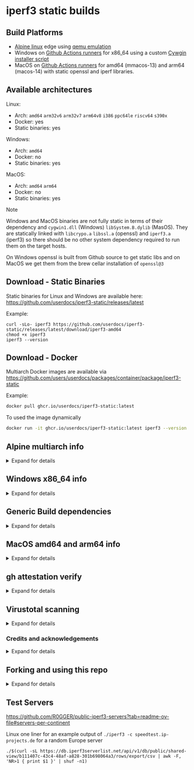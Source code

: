 # iperf3 static builds

## Build Platforms

- [Alpine linux](https://alpinelinux.org) edge using [qemu emulation](https://www.qemu.org)
- Windows on [Github Actions runners](https://github.com/actions/runner-images?tab=readme-ov-file#available-images) for x86_64 using a custom [Cywgin installer script](https://github.com/userdocs/iperf3-static/blob/master/cygwin-installer.cmd)
- MacOS on [Github Actions runners](https://github.com/actions/runner-images?tab=readme-ov-file#available-images) for amd64 (mmacos-13) and arm64 (macos-14) with static openssl and iperf libraries.

## Available architectures

Linux:

- Arch: `amd64` `arm32v6` `arm32v7` `arm64v8` `i386` `ppc64le` `riscv64` `s390x`
- Docker: yes
- Static binaries: yes

Windows:

- Arch: `amd64`
- Docker: no
- Static binaries: yes

MacOS:

- Arch: `amd64` `arm64`
- Docker: no
- Static binaries: yes

> [!NOTE]
> Windows and MacOS binaries are not fully static in terms of their dependency and `cygwin1.dll` (Windows) `libSystem.B.dylib` (MasOS).
> They are statically linked with `libcrypo.a` `libssl.a` (openssl) and `iperf3.a` (iperf3) so there should be no other system dependency required to run them on the target hosts.
>
> On Windows openssl is built from Github source to get static libs and on MacOS we get them from the brew cellar installation of `openssl@3`

## Download - Static Binaries

Static binaries for Linux and Windows are available here: https://github.com/userdocs/iperf3-static/releases/latest

Example:

```
curl -sLo- iperf3 https://github.com/userdocs/iperf3-static/releases/latest/download/iperf3-amd64
chmod +x iperf3
iperf3 --version
```

## Download - Docker

Multiarch Docker images are available via https://github.com/users/userdocs/packages/container/package/iperf3-static

Example:

```bash
docker pull ghcr.io/userdocs/iperf3-static:latest
```

To used the image dynamically

```bash
docker run -it ghcr.io/userdocs/iperf3-static:latest iperf3 --version
```

## Alpine multiarch info

<details closed>
<summary>Expand for details</summary>

| Alpine Arch | Docker platform arch |         Source of Build Dockers         |    ghcr.io image    |
| :---------: | :------------------: | :-------------------------------------: | :-----------------: |
|    armhf    |     linux/arm/v6     | https://hub.docker.com/r/arm32v6/alpine | arm32v6/alpine:edge |
|    armv7    |     linux/arm/v7     | https://hub.docker.com/r/arm32v7/alpine | arm32v7/alpine:edge |
|   aarch64   |     linux/arm64      | https://hub.docker.com/r/arm64v8/alpine | arm64v8/alpine:edge |
|   ppc64le   |    linux/ppc64le     | https://hub.docker.com/r/ppc64le/alpine | ppc64le/alpine:edge |
|    s390x    |     linux/s390x      |  https://hub.docker.com/r/s390x/alpine  |  s390x/alpine:edge  |
|   riscv64   |    linux/riscv64     | https://hub.docker.com/r/riscv64/alpine | riscv64/alpine:edge |
|     x86     |      linux/i386      |  https://hub.docker.com/r/i386/alpine   |  i386/alpine:edge   |
|   x86_64    |     linux/amd64      |  https://hub.docker.com/r/amd64/alpine  |  amd64/alpine:edge  |

</details>

## Windows x86_64 info

<details closed>
<summary>Expand for details</summary>

Static Cygwin builds created via cygwin64 using this custom installer

https://github.com/userdocs/iperf3-static/blob/master/cygwin-installer.cmd

</details>

## Generic Build dependencies

<details closed>
<summary>Expand for details</summary>

```
apk add build-base pkgconf autoconf automake curl libtool git perl openssl-libs-static openssl-dev linux-headers
```

#### Debian linux

```
apt install -y build-essential pkg-config automake libtool libssl-dev git perl
```

#### Cygwin packages

Without openssl

```bash
automake,gcc-core,gcc-g++,git,libtool,make,pkg-config
```

With openssl

```bash
automake,gcc-core,gcc-g++,git,libtool,make,pkg-config,libssl-devel,zlib-devel
```

### Generic Build Instructions

Clone the git repo - linux + Cygwin

```bash
git clone https://github.com/sipfront/iperf.git ~/iperf3 && cd ~/iperf3
```

Bootstrap - If you cloned the repo

```bash
./bootstrap.sh
```

Configure - linux + Cygwin

Note: Cygwin requires requires compiling openssl and zlib static libs to link statically. Otherwise you compile dynamically

Static

```bash
./configure --disable-shared --enable-static-bin --prefix=$HOME
```

Dynamic

```bash
./configure --prefix=$HOME
```

Cygwin openssl requires compiling openssl and zlib

Build - linux + Cygwin

```
make -j$(nproc)
make install
```

### Check the linking was done properly

```
ldd ~/bin/iperf3
```

### Version

Use this command to check the version.

```
~/bin/iperf3 -v
```

Will show something like this.

```
iperf 3.10.1 (cJSON 1.7.13)
Optional features available: CPU affinity setting, IPv6 flow label, TCP congestion algorithm setting, sendfile / zerocopy, socket pacing, authentication, bind to device, support IPv4 don't fragment
```

### Use the static binaries from this repo

Download and install to the bin directory of your local user (for root this may not be in the `$PATH`)

Pick the platform URL you need:

i386 / x86

```bash
mkdir -p ~/bin && source ~/.profile
wget -qO ~/bin/iperf3 https://github.com/userdocs/iperf3-static/releases/latest/download/iperf3-i386
chmod 700 ~/bin/iperf3
```

amd64

```bash
mkdir -p ~/bin && source ~/.profile
wget -qO ~/bin/iperf3 https://github.com/userdocs/iperf3-static/releases/latest/download/iperf3-amd64
chmod 700 ~/bin/iperf3
```

arm32v6

```bash
mkdir -p ~/bin && source ~/.profile
wget -qO ~/bin/iperf3 https://github.com/userdocs/iperf3-static/releases/latest/download/iperf3-arm32v6
chmod 700 ~/bin/iperf3
```

arm32v7

```bash
mkdir -p ~/bin && source ~/.profile
wget -qO ~/bin/iperf3 https://github.com/userdocs/iperf3-static/releases/latest/download/iperf3-arm32v7
chmod 700 ~/bin/iperf3
```

aarch64 / arm64

```bash
mkdir -p ~/bin && source ~/.profile
wget -qO ~/bin/iperf3 https://github.com/userdocs/iperf3-static/releases/latest/download/iperf3-arm64v8
chmod 700 ~/bin/iperf3
```

ppc64le

```bash
mkdir -p ~/bin && source ~/.profile
wget -qO ~/bin/iperf3 https://github.com/userdocs/iperf3-static/releases/latest/download/iperf3-ppc64le
chmod 700 ~/bin/iperf3
```

s390x

```bash
mkdir -p ~/bin && source ~/.profile
wget -qO ~/bin/iperf3 https://github.com/userdocs/iperf3-static/releases/latest/download/iperf3-s390x
chmod 700 ~/bin/iperf3
```

Windows builds required being bundled with Cygwin dlls to work so these are not single static binaries. They have a directory structure like this.

```
iperf3.exe
cygwin1.dll
```

Windows x64 no openssl

https://github.com/userdocs/iperf3-static/releases/latest/download/iperf3-amd64-win.zip

Windows x64 with openssl

https://github.com/userdocs/iperf3-static/releases/latest/download/iperf3-amd64-win-openssl.zip

Check the version:

```
~/bin/iperf3 -v
```

</details>

## MacOS amd64 and arm64 info

<details closed>
<summary>Expand for details</summary>

amd64 macos-13 intel

```bash
mkdir -p ~/bin && source ~/.profile
wget -qO ~/bin/iperf3 https://github.com/userdocs/iperf3-static/releases/latest/download/iperf3-amd64-osx-13
chmod 700 ~/bin/iperf3
```

arm64 macos-14 apple M1

```bash
mkdir -p ~/bin && source ~/.profile
wget -qO ~/bin/iperf3 https://github.com/userdocs/iperf3-static/releases/latest/download/iperf3-arm64-osx-14
chmod 700 ~/bin/iperf3
```

</details>

## gh attestation verify

<details closed>
<summary>Expand for details</summary>

Binaries built from the release of `3.17.1+` use [actions/attest-build-provenance](https://github.com/actions/attest-build-provenance)

Verify the integrity and provenance of an artifact using its associated cryptographically signed attestations.

https://cli.github.com/manual/gh_attestation_verify

For example:

```bash
gh attestation verify iperf3-amd64 -o userdocs
```

Will give you this result for the `release-5.0.0_v2.0.10` revision `1` binary.

```bash
Loaded digest sha256:84f9851d0647d3d618c66d64cac10ed1eb37583b3aaf3bb0baac88bf446fb10a for file://iperf3-amd64
Loaded 6 attestations from GitHub API
✓ Verification succeeded!

sha256:84f9851d0647d3d618c66d64cac10ed1eb37583b3aaf3bb0baac88bf446fb10a was attested by:
REPO                    PREDICATE_TYPE                  WORKFLOW
userdocs/iperf3-static  https://slsa.dev/provenance/v1  .github/workflows/alpine_multi.yml@refs/heads/master
```

</details>

## Virustotal scanning

<details closed>
<summary>Expand for details</summary>

All binaries and dlls are scanned by virus total and the results uploaded using this action

https://github.com/crazy-max/ghaction-virustotal

The results url is uploaded to the release body and you can see them here https://github.com/userdocs/iperf3-static/releases/latest

</details>

### Credits and acknowledgements

<details closed>
<summary>Expand for details</summary>

Other contributions have helped inspire the creation of a GitHub action for a Windows build and release.

[www.neowin.net](https://www.neowin.net/forum/topic/1234695-iperf-313-windows-build) via [budman](https://www.neowin.net/forum/profile/14624-budman/)

https://github.com/ar51an/iperf3-win-builds via [cryptanalyst](https://www.neowin.net/forum/profile/170754-cryptanalyst/)

</details>

## Forking and using this repo

<details closed>
<summary>Expand for details</summary>

Step 1: Fork the repo: https://github.com/userdocs/iperf3-static/fork

Step 2: Under the repo `/settings/secrets/actions` you will need to set a the `VT_API_KEY` using your

You can find it here if you have created an account: https://www.virustotal.com/gui/my-apikey

Step 3: Under the Actions tab, enable workflows. The `check_new_release.yml` defaults to a scheduled check but can be run manually.

https://github.com/userdocs/iperf3-static/blob/0571ce60cba18d2b67303b71d31009f83bae36c8/.github/workflows/check_new_release.yml#L11-L12

</details>

## Test Servers

https://github.com/R0GGER/public-iperf3-servers?tab=readme-ov-file#servers-per-continent

Linux one liner for an example output of `./iperf3 -c speedtest.ip-projects.de` for a random Europe server

```shell
./$(curl -sL https://db.iperf3serverlist.net/api/v1/db/public/shared-view/b111407c-43c4-48af-a828-301b698064a3/rows/export/csv | awk -F, 'NR>1 { print $1 }' | shuf -n1)
```
